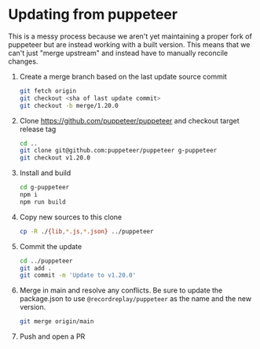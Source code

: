 # Updating from puppeteer

This is a messy process because we aren't yet maintaining a proper fork of
puppeteer but are instead working with a built version. This means that we can't
just "merge upstream" and instead have to manually reconcile changes.

1. Create a merge branch based on the last update source commit
   ```sh
   git fetch origin
   git checkout <sha of last update commit>
   git checkout -b merge/1.20.0
   ```
2. Clone https://github.com/puppeteer/puppeteer and checkout target release tag
   ```sh
   cd ..
   git clone git@github.com:puppeteer/puppeteer g-puppeteer
   git checkout v1.20.0
   ```
3. Install and build
   ```sh
   cd g-puppeteer
   npm i
   npm run build
   ```
4. Copy new sources to this clone
   ```sh
   cp -R ./{lib,*.js,*.json} ../puppeteer
   ```
5. Commit the update
   ```sh
   cd ../puppeteer
   git add .
   git commit -m 'Update to v1.20.0'
   ```
6. Merge in main and resolve any conflicts. Be sure to update the package.json
   to use `@recordreplay/puppeteer` as the name and the new version.
   ```sh
   git merge origin/main
   ```
7. Push and open a PR